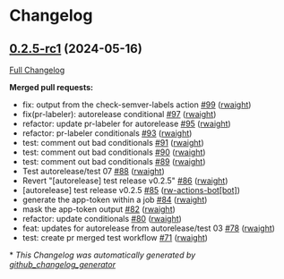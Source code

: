 # Changelog

## [0.2.5-rc1](https://github.com/rwaight/test-actions/tree/0.2.5-rc1) (2024-05-16)

[Full Changelog](https://github.com/rwaight/test-actions/compare/v0.2.4...0.2.5-rc1)

**Merged pull requests:**

- fix: output from the check-semver-labels action [\#99](https://github.com/rwaight/test-actions/pull/99) ([rwaight](https://github.com/rwaight))
- fix\(pr-labeler\): autorelease conditional [\#97](https://github.com/rwaight/test-actions/pull/97) ([rwaight](https://github.com/rwaight))
- refactor: update pr-labeler for autorelease [\#95](https://github.com/rwaight/test-actions/pull/95) ([rwaight](https://github.com/rwaight))
- refactor: pr-labeler conditionals [\#93](https://github.com/rwaight/test-actions/pull/93) ([rwaight](https://github.com/rwaight))
- test: comment out bad conditionals [\#91](https://github.com/rwaight/test-actions/pull/91) ([rwaight](https://github.com/rwaight))
- test: comment out bad conditionals [\#90](https://github.com/rwaight/test-actions/pull/90) ([rwaight](https://github.com/rwaight))
- test: comment out bad conditionals [\#89](https://github.com/rwaight/test-actions/pull/89) ([rwaight](https://github.com/rwaight))
- Test autorelease/test 07 [\#88](https://github.com/rwaight/test-actions/pull/88) ([rwaight](https://github.com/rwaight))
- Revert "\[autorelease\] test release v0.2.5" [\#86](https://github.com/rwaight/test-actions/pull/86) ([rwaight](https://github.com/rwaight))
- \[autorelease\] test release v0.2.5 [\#85](https://github.com/rwaight/test-actions/pull/85) ([rw-actions-bot[bot]](https://github.com/apps/rw-actions-bot))
- generate the app-token within a job [\#84](https://github.com/rwaight/test-actions/pull/84) ([rwaight](https://github.com/rwaight))
- mask the app-token output [\#82](https://github.com/rwaight/test-actions/pull/82) ([rwaight](https://github.com/rwaight))
- refactor: update conditionals [\#80](https://github.com/rwaight/test-actions/pull/80) ([rwaight](https://github.com/rwaight))
- feat: updates for autorelease from autorelease/test 03 [\#78](https://github.com/rwaight/test-actions/pull/78) ([rwaight](https://github.com/rwaight))
- test: create pr merged test workflow [\#71](https://github.com/rwaight/test-actions/pull/71) ([rwaight](https://github.com/rwaight))



\* *This Changelog was automatically generated by [github_changelog_generator](https://github.com/github-changelog-generator/github-changelog-generator)*
